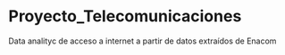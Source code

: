 # Proyecto_Telecomunicaciones
Data analityc de acceso a internet a partir de datos extraídos de Enacom
